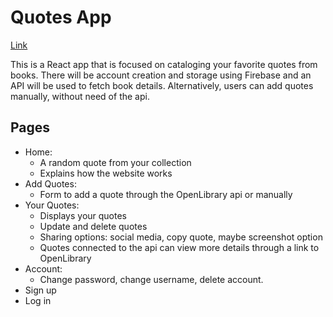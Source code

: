 # Quotes App

[Link](https://wolfmatt233.github.io/QuoteApp/)

This is a React app that is focused on cataloging your favorite quotes from books. There will be account creation and storage using Firebase and an API will be used to fetch book details. Alternatively, users can add quotes manually, without need of the api.

## Pages

- Home:
  - A random quote from your collection
  - Explains how the website works
- Add Quotes:
  - Form to add a quote through the OpenLibrary api or manually
- Your Quotes:
  - Displays your quotes
  - Update and delete quotes
  - Sharing options: social media, copy quote, maybe screenshot option
  - Quotes connected to the api can view more details through a link to OpenLibrary
- Account:
  - Change password, change username, delete account.
- Sign up
- Log in
